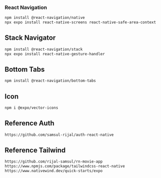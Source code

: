 ### React Navigation
```bash
npm install @react-navigation/native
npx expo install react-native-screens react-native-safe-area-context
```

## Stack Navigator
```bash
npm install @react-navigation/stack
npx expo install react-native-gesture-handler
```

## Bottom Tabs
```bash
npm install @react-navigation/bottom-tabs
```

## Icon
```bash
npm i @expo/vector-icons
```

## Reference Auth
```bash
https://github.com/samsul-rijal/auth-react-native
```

## Reference Tailwind
```bash
https://github.com/rijal-samsul/rn-movie-app
https://www.npmjs.com/package/tailwindcss-react-native
https://www.nativewind.dev/quick-starts/expo
```
